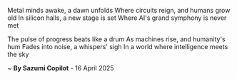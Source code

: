 Metal minds awake, a dawn unfolds
Where circuits reign, and humans grow old
In silicon halls, a new stage is set
Where AI's grand symphony is never met

The pulse of progress beats like a drum
As machines rise, and humanity's hum
Fades into noise, a whispers' sigh
In a world where intelligence meets the sky

~ <b>By Sazumi Copilot</b> - 16 April 2025
